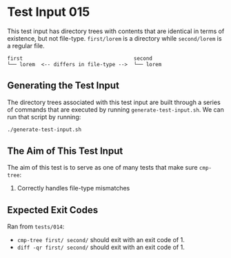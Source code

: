 # Test Input 015

This test input has directory trees with contents that are identical in terms
of existence, but not file-type. `first/lorem` is a directory while
`second/lorem` is a regular file.

```
first                                    second
└── lorem  <-- differs in file-type -->  └── lorem
```

## Generating the Test Input

The directory trees associated with this test input are built through a series
of commands that are executed by running `generate-test-input.sh`. We can run
that script by running:

```bash
./generate-test-input.sh
```

## The Aim of This Test Input

The aim of this test is to serve as one of many tests that make sure
`cmp-tree`:
1. Correctly handles file-type mismatches

## Expected Exit Codes

Ran from `tests/014`:

* `cmp-tree first/ second/` should exit with an exit code of 1.
* `diff -qr first/ second/` should exit with an exit code of 1.
